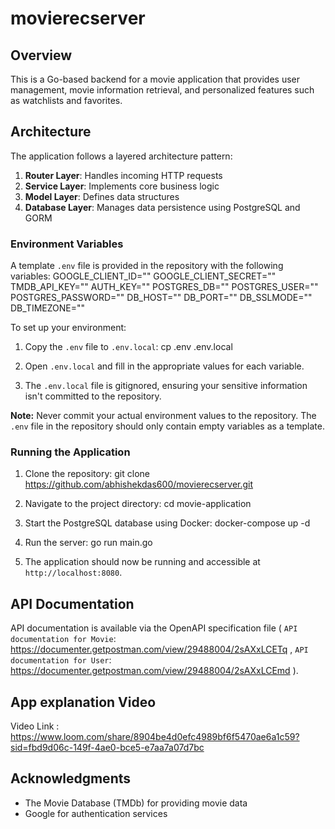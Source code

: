 # movierecserver 

## Overview
This is a Go-based backend for a movie application that provides user management, movie information retrieval, and personalized features such as watchlists and favorites. 

## Architecture

The application follows a layered architecture pattern:

1. **Router Layer**: Handles incoming HTTP requests
2. **Service Layer**: Implements core business logic
3. **Model Layer**: Defines data structures
4. **Database Layer**: Manages data persistence using PostgreSQL and GORM

### Environment Variables

A template `.env` file is provided in the repository with the following variables:
GOOGLE_CLIENT_ID=""
GOOGLE_CLIENT_SECRET=""
TMDB_API_KEY=""
AUTH_KEY=""
POSTGRES_DB=""
POSTGRES_USER=""
POSTGRES_PASSWORD=""
DB_HOST=""
DB_PORT=""
DB_SSLMODE=""
DB_TIMEZONE=""

To set up your environment:

1. Copy the `.env` file to `.env.local`:
cp .env .env.local

2. Open `.env.local` and fill in the appropriate values for each variable.

3. The `.env.local` file is gitignored, ensuring your sensitive information isn't committed to the repository.

**Note:** Never commit your actual environment values to the repository. The `.env` file in the repository should only contain empty variables as a template.

### Running the Application

1. Clone the repository:
git clone https://github.com/abhishekdas600/movierecserver.git

2. Navigate to the project directory:
cd movie-application

3. Start the PostgreSQL database using Docker:
docker-compose up -d

4. Run the server:
go run main.go

5. The application should now be running and accessible at `http://localhost:8080`.

## API Documentation

API documentation is available via the OpenAPI specification file (
`API documentation for Movie`: https://documenter.getpostman.com/view/29488004/2sAXxLCETq ,
`API documentation for User`: https://documenter.getpostman.com/view/29488004/2sAXxLCEmd ).

## App explanation Video

Video Link : https://www.loom.com/share/8904be4d0efc4989bf6f5470ae6a1c59?sid=fbd9d06c-149f-4ae0-bce5-e7aa7a07d7bc

## Acknowledgments

- The Movie Database (TMDb) for providing movie data
- Google for authentication services
